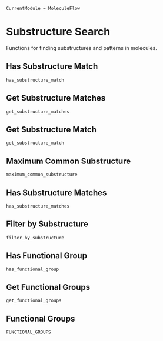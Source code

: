 ```@meta
CurrentModule = MoleculeFlow
```

# Substructure Search

Functions for finding substructures and patterns in molecules.

## Has Substructure Match

```@docs
has_substructure_match
```

## Get Substructure Matches

```@docs
get_substructure_matches
```

## Get Substructure Match

```@docs
get_substructure_match
```

## Maximum Common Substructure

```@docs
maximum_common_substructure
```

## Has Substructure Matches

```@docs
has_substructure_matches
```

## Filter by Substructure

```@docs
filter_by_substructure
```

## Has Functional Group

```@docs
has_functional_group
```

## Get Functional Groups

```@docs
get_functional_groups
```

## Functional Groups

```@docs
FUNCTIONAL_GROUPS
```
